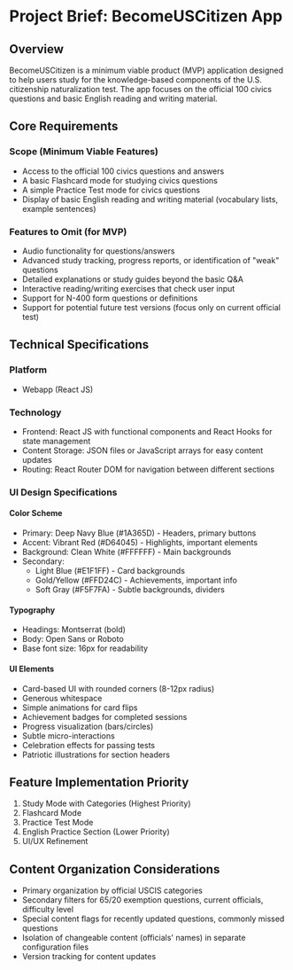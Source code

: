 # Project Brief: BecomeUSCitizen App

## Overview
BecomeUSCitizen is a minimum viable product (MVP) application designed to help users study for the knowledge-based components of the U.S. citizenship naturalization test. The app focuses on the official 100 civics questions and basic English reading and writing material.

## Core Requirements

### Scope (Minimum Viable Features)
- Access to the official 100 civics questions and answers
- A basic Flashcard mode for studying civics questions
- A simple Practice Test mode for civics questions
- Display of basic English reading and writing material (vocabulary lists, example sentences)

### Features to Omit (for MVP)
- Audio functionality for questions/answers
- Advanced study tracking, progress reports, or identification of "weak" questions
- Detailed explanations or study guides beyond the basic Q&A
- Interactive reading/writing exercises that check user input
- Support for N-400 form questions or definitions
- Support for potential future test versions (focus only on current official test)

## Technical Specifications

### Platform
- Webapp (React JS)

### Technology
- Frontend: React JS with functional components and React Hooks for state management
- Content Storage: JSON files or JavaScript arrays for easy content updates
- Routing: React Router DOM for navigation between different sections

### UI Design Specifications

#### Color Scheme
- Primary: Deep Navy Blue (#1A365D) - Headers, primary buttons
- Accent: Vibrant Red (#D64045) - Highlights, important elements
- Background: Clean White (#FFFFFF) - Main backgrounds
- Secondary:
  - Light Blue (#E1F1FF) - Card backgrounds
  - Gold/Yellow (#FFD24C) - Achievements, important info
  - Soft Gray (#F5F7FA) - Subtle backgrounds, dividers

#### Typography
- Headings: Montserrat (bold)
- Body: Open Sans or Roboto
- Base font size: 16px for readability

#### UI Elements
- Card-based UI with rounded corners (8-12px radius)
- Generous whitespace
- Simple animations for card flips
- Achievement badges for completed sessions
- Progress visualization (bars/circles)
- Subtle micro-interactions
- Celebration effects for passing tests
- Patriotic illustrations for section headers

## Feature Implementation Priority
1. Study Mode with Categories (Highest Priority)
2. Flashcard Mode
3. Practice Test Mode
4. English Practice Section (Lower Priority)
5. UI/UX Refinement

## Content Organization Considerations
- Primary organization by official USCIS categories
- Secondary filters for 65/20 exemption questions, current officials, difficulty level
- Special content flags for recently updated questions, commonly missed questions
- Isolation of changeable content (officials' names) in separate configuration files
- Version tracking for content updates
